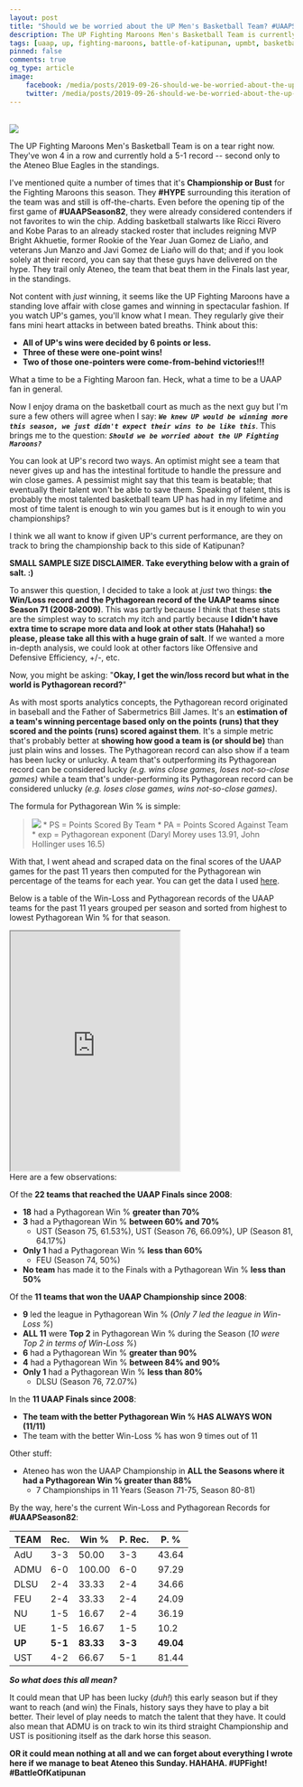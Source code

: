 ```yaml
---
layout: post
title: "Should we be worried about the UP Men's Basketball Team? #UAAPSeason82"
description: The UP Fighting Maroons Men's Basketball Team is currently 5-1 and ranks second only to Ateneo in the standings so there's nothing to worry about, right?
tags: [uaap, up, fighting-maroons, battle-of-katipunan, upmbt, basketball, data]
pinned: false
comments: true
og_type: article
image:
    facebook: /media/posts/2019-09-26-should-we-be-worried-about-the-up-mbt-uaapseason82/kalma.png
    twitter: /media/posts/2019-09-26-should-we-be-worried-about-the-up-mbt-uaapseason82/kalma.png
---
```

<br>
<div class='col-lg-12 img-container'><img class='img-fluid post-img img-shadow' src='{{ site.baseurl }}/media/posts/2019-09-26-should-we-be-worried-about-the-up-mbt-uaapseason82/kalma-720.gif'></div>

The UP Fighting Maroons Men's Basketball Team is on a tear right now. They've won 4 in a row and currently hold a 5-1 record -- second only to the Ateneo Blue Eagles in the standings.

I've mentioned quite a number of times that it's **Championship or Bust** for the Fighting Maroons this season. They **#HYPE** surrounding this iteration of the team was and still is off-the-charts. Even before the opening tip of the first game of **#UAAPSeason82**, they were already considered contenders if not favorites to win the chip. Adding basketball stalwarts like Ricci Rivero and Kobe Paras to an already stacked roster that includes reigning MVP Bright Akhuetie, former Rookie of the Year Juan Gomez de Liaño, and veterans Jun Manzo and Javi Gomez de Liaño will do that; and if you look solely at their record, you can say that these guys have delivered on the hype. They trail only Ateneo, the team that beat them in the Finals last year, in the standings.

Not content with *just* winning, it seems like the UP Fighting Maroons have a standing love affair with close games and winning in spectacular fashion. If you watch UP's games, you'll know what I mean. They regularly give their fans mini heart attacks in between bated breaths. Think about this:

* **All of UP's wins were decided by 6 points or less.**
* **Three of these were one-point wins!**
* **Two of those one-pointers were come-from-behind victories!!!**

What a time to be a Fighting Maroon fan. Heck, what a time to be a UAAP fan in general.

Now I enjoy drama on the basketball court as much as the next guy but I'm sure a few others will agree when I say: **_```We knew UP would be winning more this season, we just didn't expect their wins to be like this```_**. This brings me to the question: **_```Should we be worried about the UP Fighting Maroons?```_**

You can look at UP's record two ways. An optimist might see a team that never gives up and has the intestinal fortitude to handle the pressure and win close games. A pessimist might say that this team is beatable; that eventually their talent won't be able to save them. Speaking of talent, this is probably the most talented basketball team UP has had in my lifetime and most of time talent is enough to win you games but is it enough to win you championships?

I think we all want to know if given UP's current performance, are they on track to bring the championship back to this side of Katipunan?

**SMALL SAMPLE SIZE DISCLAIMER. Take everything below with a grain of salt. :)**

To answer this question, I decided to take a look at *just* two things: **the Win/Loss record and the Pythagorean record of the UAAP teams since Season 71 (2008-2009)**. This was partly because I think that these stats are the simplest way to scratch my itch and partly because **I didn't have extra time to scrape more data and look at other stats (Hahaha!) so please, please take all this with a huge grain of salt**. If we wanted a more in-depth analysis, we could look at other factors like Offensive and Defensive Efficiency, +/-, etc.

Now, you might be asking: "**Okay, I get the win/loss record but what in the world is Pythagorean record?**"

As with most sports analytics concepts, the Pythagorean record originated in baseball and the Father of Sabermetrics Bill James. It's an **estimation of a team's winning percentage based only on the points (runs) that they scored and the points (runs) scored against them**. It's a simple metric that's probably better at **showing how good a team is (or should be)** than just plain wins and losses. The Pythagorean record can also show if a team has been lucky or unlucky. A team that's outperforming its Pythagorean record can be considered lucky *(e.g. wins close games, loses not-so-close games)* while a team that's under-performing its Pythagorean record can be considered unlucky *(e.g. loses close games, wins not-so-close games)*.

The formula for Pythagorean Win % is simple:

><img class='img-fluid' src='https://latex.codecogs.com/svg.latex?\Large&space;Pythagorean Win Percentage=\frac{PS^{exp}}{PS^{exp} + PA^{exp}}' />
>* PS = Points Scored By Team
>* PA = Points Scored Against Team
>* exp = Pythagorean exponent (Daryl Morey uses 13.91, John Hollinger uses 16.5)

With that, I went ahead and scraped data on the final scores of the UAAP games for the past 11 years then computed for the Pythagorean win percentage of the teams for each year. You can get the data I used [here](https://docs.google.com/spreadsheets/d/1grFfOW5dPm6dmnWn1rUo7D-Grq_aMnQACAOtvp7GKnk/edit?usp=sharing).

Below is a table of the Win-Loss and Pythagorean records of the UAAP teams for the past 11 years grouped per season and sorted from highest to lowest Pythagorean Win % for that season.

<!-- <iframe class='airtable-embed' src='https://airtable.com/embed/shrM8fHD7lH0hDyjP?backgroundColor=gray' frameborder='0' onmousewheel='' style='background: transparent; border: 1px solid #ccc;' width='100%' height='500'></iframe> -->

<iframe class='embed-responsive' src='https://docs.google.com/spreadsheets/d/e/2PACX-1vQsw77l5JCZCJMaX3i3Tf6Mg8Jq0-sUReK-7scURYN39_EUrxObGPZ27M-rAOYG_Vl2HzhKDuJdBLQI/pubhtml?gid=0&amp;single=true&amp;widget=true&amp;headers=false' height='424px'></iframe>

<br>
Here are a few observations:

Of the **22 teams that reached the UAAP Finals since 2008**:
* **18** had a Pythagorean Win % **greater than 70%**
* **3** had a Pythagorean Win % **between 60% and 70%**
    * UST (Season 75, 61.53%), UST (Season 76, 66.09%), UP (Season 81, 64.17%)
* **Only 1** had a Pythagorean Win % **less than 60%**
    * FEU (Season 74, 50%)
* **No team** has made it to the Finals with a Pythagorean Win % **less than 50%**

Of the **11 teams that won the UAAP Championship since 2008**:
* **9** led the league in Pythagorean Win % (*Only 7 led the league in Win-Loss %*)
* **ALL 11** were **Top 2** in Pythagorean Win % during the Season (*10 were Top 2 in terms of Win-Loss %*)
* **6** had a Pythagorean Win % **greater than 90%**
* **4** had a Pythagorean Win % **between 84% and 90%**
* **Only 1** had a Pythagorean Win % **less than 80%**
    * DLSU (Season 76, 72.07%)

In the **11 UAAP Finals since 2008**:
* **The team with the better Pythagorean Win % HAS ALWAYS WON (11/11)**
* The team with the better Win-Loss % has won 9 times out of 11

Other stuff:
* Ateneo has won the UAAP Championship in **ALL the Seasons where it had a Pythagorean Win % greater than 88%**
    * 7 Championships in 11 Years (Season 71-75, Season 80-81)

By the way, here's the current Win-Loss and Pythagorean Records for **#UAAPSeason82**:

| **TEAM** | **Rec.** | **Win %**  | **P. Rec.** | **P. %**  |
|------|--------|--------|-----------|-------|
| AdU  | 3-3    | 50.00  | 3-3       | 43.64 |
| ADMU | 6-0    | 100.00 | 6-0       | 97.29 |
| DLSU | 2-4    | 33.33  | 2-4       | 34.66 |
| FEU  | 2-4    | 33.33  | 2-4       | 24.09 |
| NU   | 1-5    | 16.67  | 2-4       | 36.19 |
| UE   | 1-5    | 16.67  | 1-5       | 10.2  |
| **UP**   | **5-1**    | **83.33**  | **3-3**       | **49.04** |
| UST  | 4-2    | 66.67  | 5-1       | 81.44 |

_**So what does this all mean?**_

It could mean that UP has been lucky (*duh!*) this early season but if they want to reach (and win) the Finals, history says they have to play a bit better. Their level of play needs to match the talent that they have. It could also mean that ADMU is on track to win its third straight Championship and UST is positioning itself as the dark horse this season.

**OR it could mean nothing at all and we can forget about everything I wrote here if we manage to beat Ateneo this Sunday. HAHAHA. #UPFight! #BattleOfKatipunan**
